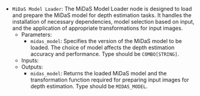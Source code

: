 - `MiDaS Model Loader`: The MiDaS Model Loader node is designed to load and prepare the MiDaS model for depth estimation tasks. It handles the installation of necessary dependencies, model selection based on input, and the application of appropriate transformations for input images.
    - Parameters:
        - `midas_model`: Specifies the version of the MiDaS model to be loaded. The choice of model affects the depth estimation accuracy and performance. Type should be `COMBO[STRING]`.
    - Inputs:
    - Outputs:
        - `midas_model`: Returns the loaded MiDaS model and the transformation function required for preparing input images for depth estimation. Type should be `MIDAS_MODEL`.
